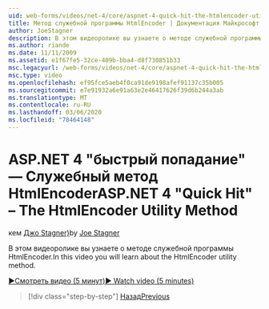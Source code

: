 ```yaml
---
uid: web-forms/videos/net-4/core/aspnet-4-quick-hit-the-htmlencoder-utility-method
title: Метод служебной программы HtmlEncoder | Документация Майкрософт
author: JoeStagner
description: В этом видеоролике вы узнаете о методе служебной программы HtmlEncoder.
ms.author: riande
ms.date: 11/11/2009
ms.assetid: e1f67fe5-32ce-409b-bba4-d8f730851b33
msc.legacyurl: /web-forms/videos/net-4/core/aspnet-4-quick-hit-the-htmlencoder-utility-method
msc.type: video
ms.openlocfilehash: ef95fce5aeb4f0ca91de9198afef91137c35b005
ms.sourcegitcommit: e7e91932a6e91a63e2e46417626f39d6b244a3ab
ms.translationtype: MT
ms.contentlocale: ru-RU
ms.lasthandoff: 03/06/2020
ms.locfileid: "78464148"
---
```

# <a name="aspnet-4-quick-hit--the-htmlencoder-utility-method"></a><span data-ttu-id="34ab3-103">ASP.NET 4 "быстрый попадание" — Служебный метод HtmlEncoder</span><span class="sxs-lookup"><span data-stu-id="34ab3-103">ASP.NET 4 "Quick Hit" – The HtmlEncoder Utility Method</span></span>

<span data-ttu-id="34ab3-104">кем [Джо Stagner)](https://github.com/JoeStagner)</span><span class="sxs-lookup"><span data-stu-id="34ab3-104">by [Joe Stagner](https://github.com/JoeStagner)</span></span>

<span data-ttu-id="34ab3-105">В этом видеоролике вы узнаете о методе служебной программы HtmlEncoder.</span><span class="sxs-lookup"><span data-stu-id="34ab3-105">In this video you will learn about the HtmlEncoder utility method.</span></span>

[<span data-ttu-id="34ab3-106">&#9654;Смотреть видео (5 минут)</span><span class="sxs-lookup"><span data-stu-id="34ab3-106">&#9654; Watch video (5 minutes)</span></span>](https://channel9.msdn.com/Blogs/ASP-NET-Site-Videos/aspnet-4-quick-hit-the-htmlencoder-utility-method)

> [!div class="step-by-step"]
> [<span data-ttu-id="34ab3-107">Назад</span><span class="sxs-lookup"><span data-stu-id="34ab3-107">Previous</span></span>](aspnet-4-quick-hit-predictable-client-ids.md)
